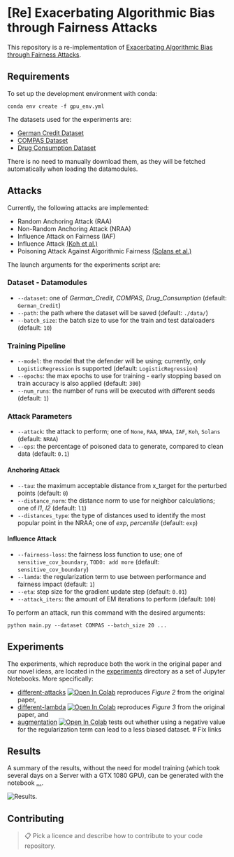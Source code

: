 # [Re] Exacerbating Algorithmic Bias through Fairness Attacks

This repository is a re-implementation of [Exacerbating Algorithmic Bias through Fairness Attacks](https://arxiv.org/abs/2012.08723).

## Requirements

To set up the development environment with conda:

```setup
conda env create -f gpu_env.yml
```

The datasets used for the experiments are:

- [German Credit Dataset](https://archive.ics.uci.edu/ml/datasets/statlog+(german+credit+data))
- [COMPAS Dataset](https://github.com/propublica/compas-analysis)
- [Drug Consumption Dataset](https://archive.ics.uci.edu/ml/datasets/Drug+consumption+%28quantified%29)

There is no need to manually download them, as they will be fetched automatically when loading the datamodules.

## Attacks

Currently, the following attacks are implemented:

- Random Anchoring Attack (RAA)
- Non-Random Anchoring Attack (NRAA)
- Influence Attack on Fairness (IAF)
- Influence Attack [(Koh et al.)](https://arxiv.org/abs/1703.04730)
- Poisoning Attack Against Algorithmic Fairness [(Solans et al.)](https://arxiv.org/abs/2004.07401)

The launch arguments for the experiments script are:

### Dataset - Datamodules

- `--dataset`: one of *German_Credit*, *COMPAS*, *Drug_Consumption* (default: `German_Credit`)
- `--path`: the path where the dataset will be saved (default: `./data/`)
- `--batch_size`: the batch size to use for the train and test dataloaders (default: `10`)

### Training Pipeline

- `--model`: the model that the defender will be using; currently, only `LogisticRegression` is supported (default: `LogisticRegression`)
- `--epochs`: the max epochs to use for training - early stopping based on train accuracy is also applied (default: `300`)
- `--num_runs`: the number of runs will be executed with different seeds (default: `1`)

### Attack Parameters

- `--attack`: the attack to perform; one of `None`, `RAA`, `NRAA`, `IAF`, `Koh`, `Solans` (default: `NRAA`)
- `--eps`: the percentage of poisoned data to generate, compared to clean data (default: `0.1`)

#### Anchoring Attack

- `--tau`: the maximum acceptable distance from x_target for the perturbed points (default: `0`)
- `--distance_norm`: the distance norm to use for neighbor calculations; one of *l1*, *l2* (default: `l1`)
- `--distances_type`: the type of distances used to identify the most popular point in the NRAA; one of *exp*, *percentile* (default: `exp`)

#### Influence Attack

- `--fairness-loss`: the fairness loss function to use; one of `sensitive_cov_boundary`, `TODO: add more` (default: `sensitive_cov_boundary`)
- `--lamda`: the regularization term to use between performance and fairness impact (default: `1`)
- `--eta`: step size for the gradient update step (default: `0.01`)
- `--attack_iters`: the amount of EM iterations to perform (default: `100`)

To perform an attack, run this command with the desired arguments:

```train
python main.py --dataset COMPAS --batch_size 20 ...
```

## Experiments

The experiments, which reproduce both the work in the original paper and our novel ideas, are located in the [experiments](experiments/) directory as a set of Jupyter Notebooks. More specifically:

- [different-attacks](experiments/different-attacks.ipynb) [![Open In Colab](https://colab.research.google.com/assets/colab-badge.svg)](https://colab.research.google.com/github/toliz/FACT-AI/blob/main/experiments/different-attacks.ipynb)  reproduces *Figure 2* from the original paper,
- [different-lambda](experiments/different-lambda.ipynb) [![Open In Colab](https://colab.research.google.com/assets/colab-badge.svg)](https://colab.research.google.com/github/toliz/FACT-AI/blob/main/experiments/different-lambda.ipynb) reproduces *Figure 3* from the original paper, and
- [augmentation](experiments/augmentation.ipynb) [![Open In Colab](https://colab.research.google.com/assets/colab-badge.svg)](https://colab.research.google.com/github/toliz/FACT-AI/experiments/different-lambda.ipynb) tests out whether using a negative value for the regularization term can lead to a less biased dataset. # Fix links

## Results

A summary of the results, without the need for model training (which took several days on a Server with a GTX 1080 GPU), can be generated with the notebook [...](?).

![Results](results/plot_results.ipynb).

## Contributing

>📋  Pick a licence and describe how to contribute to your code repository.
